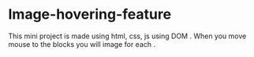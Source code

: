 # Image-hovering-feature
This mini project is made using html, css, js using DOM . When you move mouse to the blocks you will image for each .
